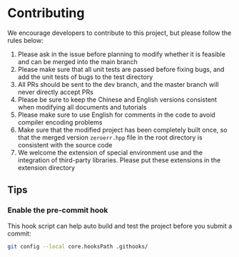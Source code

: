 Contributing
===========
We encourage developers to contribute to this project, but please follow the rules below:
1. Please ask in the issue before planning to modify whether it is feasible and can be merged into the main branch
2. Please make sure that all unit tests are passed before fixing bugs, and add the unit tests of bugs to the test directory
3. All PRs should be sent to the dev branch, and the master branch will never directly accept PRs
4. Please be sure to keep the Chinese and English versions consistent when modifying all documents and tutorials
5. Please make sure to use English for comments in the code to avoid compiler encoding problems
6. Make sure that the modified project has been completely built once, so that the merged version `zeroerr.hpp` file in the root directory is consistent with the source code
7. We welcome the extension of special environment use and the integration of third-party libraries. Please put these extensions in the extension directory


## Tips

### Enable the pre-commit hook
This hook script can help auto build and test the project before you submit a commit:
```bash
git config --local core.hooksPath .githooks/
```


